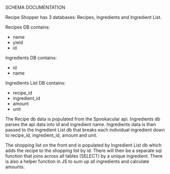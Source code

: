 SCHEMA DOCUMENTATION

Recipe Shopper has 3 databases: Recipes, Ingredients and Ingredient List.

Recipes DB contains: 
- name
- yield
- id

Ingredients DB contains:
- id
- name 

Ingredients List DB contains:
- recipe_id
- ingredient_id
- amount
- unit


The Recipe db data is populated from the Spookacular api.  Ingredients db parses the api data into id and ingredient name. Ingredients data is then passed to the Ingredient List db that breaks each individual ingredient down to recipe_id, ingredient_id, amount and unit.   

The shopping list on the front end is populated by Ingredient List db which adds the recipe to the shopping list by id.  There will then be a separate sql function that joins across all tables (SELECT) by a unique ingredient. 
There is also a helper function in JS to sum up all ingredients and calculate amounts. 
